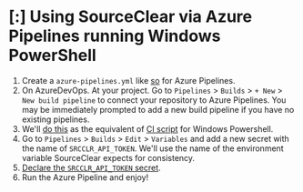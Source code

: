 # [:] Using SourceClear via Azure Pipelines running Windows PowerShell

1. Create a `azure-pipelines.yml` like [so](azure-pipelines.yml) for Azure Pipelines.
1. On AzureDevOps. At your project. Go to `Pipelines` > `Builds` > `+ New` > `New build pipeline` to connect your repository to Azure Pipelines. You may be immediately prompted to add a new build pipeline if you have no existing pipelines.
1. We'll [do this](azure-pipelines.yml#L18-L24) as the equivalent of [CI script](https://help.veracode.com/reader/hHHR3gv0wYc2WbCclECf_A/7ZR_aeLpy_J4q0YuRYmZdg) for Windows Powershell.
1. Go to `Pipelines` > `Builds` > `Edit` > `Variables` and add a new secret with the name of `SRCCLR_API_TOKEN`. We'll use the name of the environment variable SourceClear expects for consistency.
1. [Declare the `SRCCLR_API_TOKEN` secret](azure-pipelines.yml#L12-L14). 
1. Run the Azure Pipeline and enjoy!
